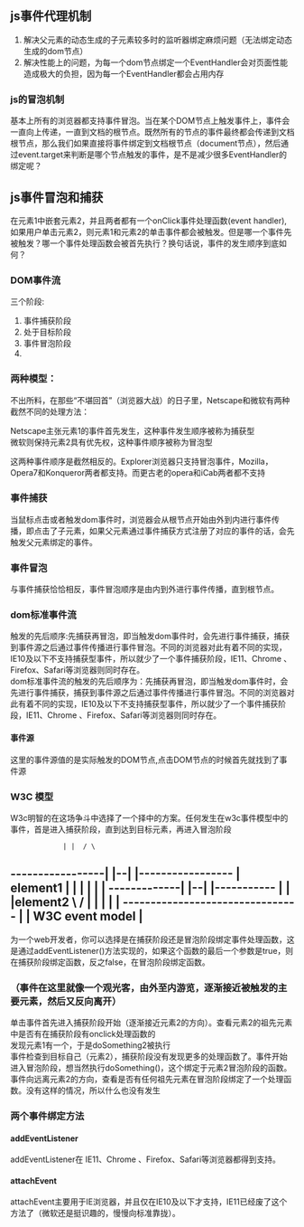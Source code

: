 ## js事件代理机制
1. 解决父元素的动态生成的子元素较多时的监听器绑定麻烦问题（无法绑定动态生成的dom节点）
2. 解决性能上的问题，为每一个dom节点绑定一个EventHandler会对页面性能造成极大的负担，因为每一个EventHandler都会占用内存

### js的冒泡机制
基本上所有的浏览器都支持事件冒泡。当在某个DOM节点上触发事件上，事件会一直向上传递，一直到文档的根节点。既然所有的节点的事件最终都会传递到文档根节点，那么我们如果直接将事件绑定到文档根节点（document节点），然后通过event.target来判断是哪个节点触发的事件，是不是减少很多EventHandler的绑定呢？

## js事件冒泡和捕获
在元素1中嵌套元素2，并且两者都有一个onClick事件处理函数(event handler),如果用户单击元素2，则元素1和元素2的单击事件都会被触发。但是哪一个事件先被触发？哪一个事件处理函数会被首先执行？换句话说，事件的发生顺序到底如何？

### DOM事件流
三个阶段:  
1. 事件捕获阶段
2. 处于目标阶段
3. 事件冒泡阶段
4. 
### 两种模型：
不出所料，在那些“不堪回首”（浏览器大战）的日子里，Netscape和微软有两种截然不同的处理方法：   

Netscape主张元素1的事件首先发生，这种事件发生顺序被称为捕获型  
微软则保持元素2具有优先权，这种事件顺序被称为冒泡型  

这两种事件顺序是截然相反的。Explorer浏览器只支持冒泡事件，Mozilla，Opera7和Konqueror两者都支持。而更古老的opera和iCab两者都不支持  

### 事件捕获
当鼠标点击或者触发dom事件时，浏览器会从根节点开始由外到内进行事件传播，即点击了子元素，如果父元素通过事件捕获方式注册了对应的事件的话，会先触发父元素绑定的事件。  
### 事件冒泡
与事件捕获恰恰相反，事件冒泡顺序是由内到外进行事件传播，直到根节点。
### dom标准事件流
触发的先后顺序:先捕获再冒泡，即当触发dom事件时，会先进行事件捕获，捕获到事件源之后通过事件传播进行事件冒泡。不同的浏览器对此有着不同的实现，IE10及以下不支持捕获型事件，所以就少了一个事件捕获阶段，IE11、Chrome 、Firefox、Safari等浏览器则同时存在。    
dom标准事件流的触发的先后顺序为：先捕获再冒泡，即当触发dom事件时，会先进行事件捕获，捕获到事件源之后通过事件传播进行事件冒泡。不同的浏览器对此有着不同的实现，IE10及以下不支持捕获型事件，所以就少了一个事件捕获阶段，IE11、Chrome 、Firefox、Safari等浏览器则同时存在。
#### 事件源
这里的事件源值的是实际触发的DOM节点,点击DOM节点的时候首先就找到了事件源

### W3C 模型

W3c明智的在这场争斗中选择了一个择中的方案。任何发生在w3c事件模型中的事件，首是进入捕获阶段，直到达到目标元素，再进入冒泡阶段  

                 | |  / \
-----------------| |--| |-----------------
| element1       | |  | |                |
|   -------------| |--| |-----------     |
|   |element2    \ /  | |          |     |
|   --------------------------------     |
|        W3C event model                 |
------------------------------------------
为一个web开发者，你可以选择是在捕获阶段还是冒泡阶段绑定事件处理函数，这是通过addEventListener()方法实现的，如果这个函数的最后一个参数是true，则在捕获阶段绑定函数，反之false，在冒泡阶段绑定函数。  

### （事件在这里就像一个观光客，由外至内游览，逐渐接近被触发的主要元素，然后又反向离开）
单击事件首先进入捕获阶段开始（逐渐接近元素2的方向）。查看元素2的祖先元素中是否有在捕获阶段有onclick处理函数的  
发现元素1有一个，于是doSomething2被执行  
事件检查到目标自己（元素2），捕获阶段没有发现更多的处理函数了。事件开始进入冒泡阶段，想当然执行doSomething()，这个绑定于元素2冒泡阶段的函数。  
事件向远离元素2的方向，查看是否有任何祖先元素在冒泡阶段绑定了一个处理函数。没有这样的情况，所以什么也没有发生  

### 两个事件绑定方法
#### addEventListener
addEventListener在 IE11、Chrome 、Firefox、Safari等浏览器都得到支持。  
#### attachEvent
attachEvent主要用于IE浏览器，并且仅在IE10及以下才支持，IE11已经废了这个方法了（微软还是挺识趣的，慢慢向标准靠拢）。  